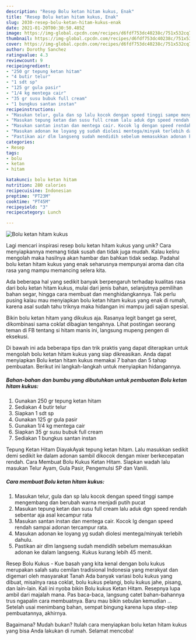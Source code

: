 ```yaml
---
description: "Resep Bolu ketan hitam kukus, Enak"
title: "Resep Bolu ketan hitam kukus, Enak"
slug: 2030-resep-bolu-ketan-hitam-kukus-enak
date: 2021-01-20T00:30:50.485Z
image: https://img-global.cpcdn.com/recipes/d6fdf753dc40238c/751x532cq70/bolu-ketan-hitam-kukus-foto-resep-utama.jpg
thumbnail: https://img-global.cpcdn.com/recipes/d6fdf753dc40238c/751x532cq70/bolu-ketan-hitam-kukus-foto-resep-utama.jpg
cover: https://img-global.cpcdn.com/recipes/d6fdf753dc40238c/751x532cq70/bolu-ketan-hitam-kukus-foto-resep-utama.jpg
author: Dorothy Sanchez
ratingvalue: 4.3
reviewcount: 9
recipeingredient:
- "250 gr tepung ketan hitam"
- "4 butir telur"
- "1 sdt sp"
- "125 gr gula pasir"
- "1/4 kg mentega cair"
- "35 gr susu bubuk full cream"
- "1 bungkus santan instan"
recipeinstructions:
- "Masukan telur, gula dan sp lalu kocok dengan speed tinggi sampe mengembang dan berubah warna menjadi putih pucat"
- "Masukan tepung ketan dan susu full cream lalu aduk dgn speed rendah sebentar aja asal kecampur rata"
- "Masukan santan instan dan mentega cair. Kocok lg dengan speed rendah sampai adonan tercampur rata."
- "Masukan adonan ke loyang yg sudah diolesi mentega/minyak terlebih dahulu."
- "Pastikan air dlm langseng sudah mendidih sebelum memasukkan adonan ke dalam langseng. Kukus kurang lebih 45 menit."
categories:
- Resep
tags:
- bolu
- ketan
- hitam

katakunci: bolu ketan hitam 
nutrition: 280 calories
recipecuisine: Indonesian
preptime: "PT23M"
cooktime: "PT45M"
recipeyield: "3"
recipecategory: Lunch

---
```



![Bolu ketan hitam kukus](https://img-global.cpcdn.com/recipes/d6fdf753dc40238c/751x532cq70/bolu-ketan-hitam-kukus-foto-resep-utama.jpg)

Lagi mencari inspirasi resep bolu ketan hitam kukus yang unik? Cara menyiapkannya memang tidak susah dan tidak juga mudah. Kalau keliru mengolah maka hasilnya akan hambar dan bahkan tidak sedap. Padahal bolu ketan hitam kukus yang enak seharusnya mempunyai aroma dan cita rasa yang mampu memancing selera kita.

Ada beberapa hal yang sedikit banyak berpengaruh terhadap kualitas rasa dari bolu ketan hitam kukus, mulai dari jenis bahan, selanjutnya pemilihan bahan segar, hingga cara membuat dan menghidangkannya. Tak perlu pusing kalau mau menyiapkan bolu ketan hitam kukus yang enak di rumah, karena asal sudah tahu triknya maka hidangan ini mampu jadi sajian spesial.

Bikin bolu ketan hitam yang dikukus aja. Rasanya legit banget ga seret, dikombinasi sama coklat dibagian tengahnya. Lihat postingan seorang teman di FB tentang si hitam manis ini, langsung mupeng pengen di eksekusi.


Di bawah ini ada beberapa tips dan trik praktis yang dapat diterapkan untuk mengolah bolu ketan hitam kukus yang siap dikreasikan. Anda dapat menyiapkan Bolu ketan hitam kukus memakai 7 bahan dan 5 tahap pembuatan. Berikut ini langkah-langkah untuk menyiapkan hidangannya.

<!--inarticleads1-->

##### Bahan-bahan dan bumbu yang dibutuhkan untuk pembuatan Bolu ketan hitam kukus:

1. Gunakan 250 gr tepung ketan hitam
1. Sediakan 4 butir telur
1. Siapkan 1 sdt sp
1. Gunakan 125 gr gula pasir
1. Gunakan 1/4 kg mentega cair
1. Siapkan 35 gr susu bubuk full cream
1. Sediakan 1 bungkus santan instan


Tepung Ketan Hitam DiayakAyak tepung ketan hitam. Lalu masukkan sedikit demi sedikit ke dalam adonan sambil dikocok dengan mixer berkecepatan rendah. Cara Membuat Bolu Kukus Ketan Hitam. Siapkan wadah lalu masukan Telur Ayam, Gula Pasir, Pengemulsi SP dan Vanili. 

<!--inarticleads2-->

##### Cara membuat Bolu ketan hitam kukus:

1. Masukan telur, gula dan sp lalu kocok dengan speed tinggi sampe mengembang dan berubah warna menjadi putih pucat
1. Masukan tepung ketan dan susu full cream lalu aduk dgn speed rendah sebentar aja asal kecampur rata
1. Masukan santan instan dan mentega cair. Kocok lg dengan speed rendah sampai adonan tercampur rata.
1. Masukan adonan ke loyang yg sudah diolesi mentega/minyak terlebih dahulu.
1. Pastikan air dlm langseng sudah mendidih sebelum memasukkan adonan ke dalam langseng. Kukus kurang lebih 45 menit.


Resep Bolu Kukus - Kue basah yang kita kenal dengan bolu kukus merupakan salah satu cemilan tradisional Indonesia yang merakyat dan digemari oleh masyarakat Tanah Ada banyak variasi bolu kukus yang dibuat, misalnya rasa coklat, bolu kukus pelangi, bolu kukus jahe, pisang, dan lain-lain. Kali ini nyoba bikin Bolu kukus Ketan Hitam. Resepnya lupa ambil dari majalah mana. Pas baca-baca, langsung catet bahan-bahannya trus ngapalin cara membuatnya. Baru mau bikin sebulan kemudian … Setelah usai menimbang bahan, sempat bingung karena lupa step-step pembuatannya, akhirnya. 

Bagaimana? Mudah bukan? Itulah cara menyiapkan bolu ketan hitam kukus yang bisa Anda lakukan di rumah. Selamat mencoba!
